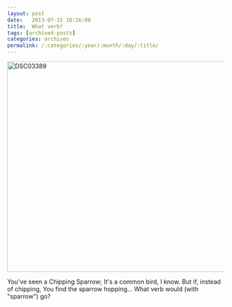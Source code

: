 ```yaml
---
layout: post
date:	2013-07-15 10:16:00
title:  What verb?
tags: [archived-posts]
categories: archives
permalink: /:categories/:year/:month/:day/:title/
---
```

<a href="http://www.flickr.com/photos/86494503@N00/9290785434/" title="DSC03389 by mohandep, on Flickr"><img src="http://farm8.staticflickr.com/7434/9290785434_645b9295a5_c.jpg" width="800" height="488" alt="DSC03389"></a>

You've seen a Chipping Sparrow;
It's a common bird, I know.
But if, instead of chipping,
You find the sparrow hopping...
What verb would (with "sparrow") go?
